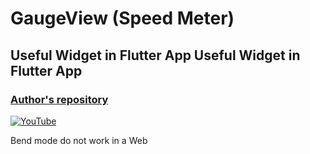 # GaugeView (Speed Meter)

## Useful Widget in Flutter App Useful Widget in Flutter App

### [Author's repository](https://github.com/TheTechDesigner/GaugeView-SpeedMeter)

[![YouTube](https://img.youtube.com/vi/dyCrPxsHPzw/0.jpg)](https://youtu.be/dyCrPxsHPzw "GaugeView (Speed Meter) Useful Widget in Flutter App Useful Widget in Flutter App")

Bend mode do not work in a Web